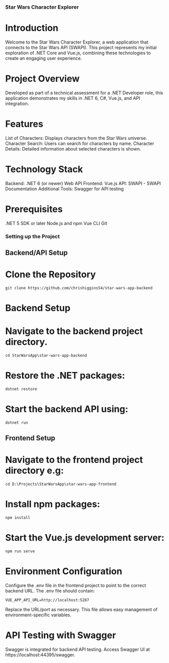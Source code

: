 
### Star Wars Character Explorer

# Introduction
Welcome to the Star Wars Character Explorer, a web application that connects to the Star Wars API (SWAPI). This project represents my initial exploration of .NET Core and Vue.js, combining these technologies to create an engaging user experience.

# Project Overview
Developed as part of a technical assessment for a .NET Developer role, this application demonstrates my skills in .NET 6, C#, Vue.js, and API integration.

# Features

List of Characters: Displays characters from the Star Wars universe.
Character Search: Users can search for characters by name.
Character Details: Detailed information about selected characters is shown.

# Technology Stack

Backend: .NET 6 (or newer) Web API
Frontend: Vue.js
API: SWAPI - SWAPI Documentation
Additional Tools: Swagger for API testing

# Prerequisites

.NET 5 SDK or later
Node.js and npm
Vue CLI
Git

### Setting up the Project

## Backend/API Setup

# Clone the Repository
```
git clone https://github.com/chrishiggins54/star-wars-app-backend
```

# Backend Setup
# Navigate to the backend project directory.
```
cd StarWarsApp\star-wars-app-backend
```

# Restore the .NET packages:
```
dotnet restore
```

# Start the backend API using:
```
dotnet run
```
## Frontend Setup
# Navigate to the frontend project directory e.g:
```
cd D:\Projects\StarWarsApp\star-wars-app-frontend
```
# Install npm packages:
```
npm install
```

# Start the Vue.js development server:
```
npm run serve
```
# Environment Configuration
Configure the .env file in the frontend project to point to the correct backend URL. The .env file should contain:

```
VUE_APP_API_URL=http://localhost:5287
```
Replace the URL/port as necessary. This file allows easy management of environment-specific variables.

# API Testing with Swagger
Swagger is integrated for backend API testing. Access Swagger UI at https://localhost:44395/swagger.
